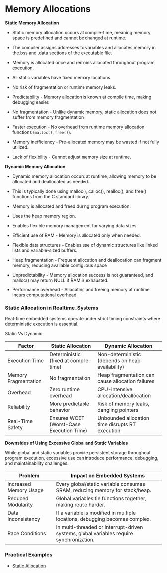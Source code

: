 # Memory Allocations

**Static Memory Allocation**

- Static memory allocation occurs at compile-time, meaning memory space is
predefined and cannot be changed at runtime.

- The compiler assigns addresses to variables and allocates memory in the.bss
and .data sections of the executable file.

- Memory is allocated once and remains allocated throughout program execution.

- All static variables have fixed memory locations.

- No risk of fragmentation or runtime memory leaks.

- Predictability - Memory allocation is known at compile time, making debugging
easier.

- No fragmentation - Unlike dynamic memory, static allocation does not suffer
from memory fragmentation.

- Faster execution - No overhead from runtime memory allocation functions
(`malloc()`, `free()`).

- Memory inefficiency - Pre-allocated memory may be wasted if not fully utilized.

- Lack of flexibility - Cannot adjust memory size at runtime.

**Dynamic Memory Allocation**

- Dynamic memory allocation occurs at runtime, allowing memory to be allocated
and deallocated as needed.

- This is typically done using malloc(), calloc(), realloc(), and free()
functions from the C standard library.

- Memory is allocated and freed during program execution.

- Uses the heap memory region.

- Enables flexible memory management for varying data sizes.

- Efficient use of RAM - Memory is allocated only when needed.

- Flexible data structures - Enables use of dynamic structures like linked lists
and variable-sized buffers.

- Heap fragmentation - Frequent allocation and deallocation can fragment memory,
reducing available contiguous space

- Unpredictability - Memory allocation success is not guaranteed, and malloc()
may return NULL if RAM is exhausted.

- Performance overhead - Allocating and freeing memory at runtime incurs
computational overhead.

### Static Allocation in Realtime_Systems

Real-time embedded systems operate under strict timing constraints where
deterministic execution is essential.

Static Vs Dynamic:

| Factor                | Static Allocation                         | Dynamic Allocation |
| --- | --- | --- |
| Execution Time        | Deterministic (fixed at compile-time)     | Non-deterministic (depends on heap availability) |
| Memory Fragmentation  | No fragmentation                          | Heap fragmentation can cause allocation failures |
| Overhead              | Zero runtime overhead                     | CPU-intensive allocation/deallocation |
| Reliability           | More predictable behavior                 | Risk of memory leaks, dangling pointers |
| Real-Time Safety      | Ensures WCET (Worst-Case Execution Time)  | Unbounded allocation time disrupts RT execution |

**Downsides of Using Excessive Global and Static Variables**

While global and static variables provide persistent storage throughout program
execution, excessive use can introduce performance, debugging, and
maintainability challenges.

|Problem                    | Impact on Embedded Systems |
| --- | --- |
| Increased Memory Usage    | Every global/static variable consumes SRAM, reducing memory for stack/heap. |
| Reduced Modularity        | Global variables tie functions together, making reuse harder. |
| Data Inconsistency        | If a variable is modified in multiple locations, debugging becomes complex. |
| Race Conditions           | In multi-threaded or interrupt-driven systems, global variables require synchronization. |

### Practical Examples

- [Static Allocation](app/Src/static_allocation.c)


